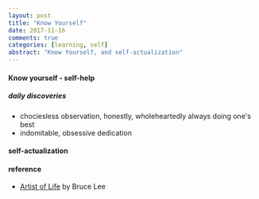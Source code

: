 ```yaml
---
layout: post
title: "Know Yourself"
date: 2017-11-16
comments: true
categories: [learning, self]
abstract: "Know Yourself, and self-actualization"  
---
```


#### Know yourself  - self-help  

##### daily discoveries 
* chociesless observation, honestly, wholeheartedly always doing one's best  
* indomitable, obsessive dedication  


#### self-actualization  

#### reference
*  [Artist of Life](https://book.douban.com/subject/5401208/) by Bruce Lee